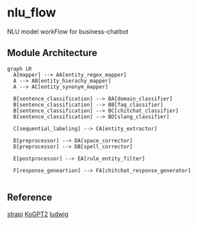 # nlu_flow
NLU model workFlow for business-chatbot

## Module Architecture

```mermaid
graph LR
  A[mapper] --> AA[entity_regex_mapper]
  A --> AB[entity_hierachy_mapper]
  A --> AC[entity_synonym_mapper]
  
  B[sentence_classification] --> BA[domain_classifier]
  B[sentence_classification] --> BB[faq_classifier]
  B[sentence_classification] --> BC[chitchat_classifier]
  B[sentence_classification] --> BD[slang_classifier]
  
  C[sequential_labeling] --> CA[entity_extractor]
  
  D[preprocessor] --> DA[space_corrector]
  D[preprocessor] --> DB[spell_corrector]
  
  E[postprocessor] --> EA[rule_entity_filter]

  F[response_geneartion] --> FA[chitchat_response_generator]
 
```

## Reference
[strapi](https://strapi.io/)
[KoGPT2](https://github.com/SKT-AI/KoGPT2)
[ludwig](https://github.com/uber/ludwig)

